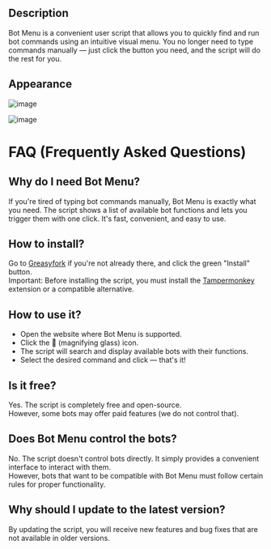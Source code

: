 ## Description
Bot Menu is a convenient user script that allows you to quickly find and run bot commands using an intuitive visual menu. You no longer need to type commands manually — just click the button you need, and the script will do the rest for you.

## Appearance
![image](https://github.com/user-attachments/assets/33b2680d-373d-4a2b-ad93-a840286814bd)

![image](https://github.com/user-attachments/assets/e735a7d4-d8f2-4db4-922e-e5dba06e2f6c)

# FAQ (Frequently Asked Questions)
## Why do I need Bot Menu?
If you're tired of typing bot commands manually, Bot Menu is exactly what you need. The script shows a list of available bot functions and lets you trigger them with one click. It's fast, convenient, and easy to use.

## How to install?
Go to [Greasyfork](https://greasyfork.org/en/scripts/530250) if you're not already there, and click the green "Install" button.  
Important: Before installing the script, you must install the [Tampermonkey](https://www.tampermonkey.net/) extension or a compatible alternative.

## How to use it?
* Open the website where Bot Menu is supported.
* Click the 🔎 (magnifying glass) icon.
* The script will search and display available bots with their functions.
* Select the desired command and click — that's it!

## Is it free?
Yes. The script is completely free and open-source.  
However, some bots may offer paid features (we do not control that).

## Does Bot Menu control the bots?
No. The script doesn't control bots directly. It simply provides a convenient interface to interact with them.  
However, bots that want to be compatible with Bot Menu must follow certain rules for proper functionality.

## Why should I update to the latest version?
By updating the script, you will receive new features and bug fixes that are not available in older versions.
